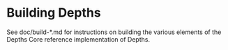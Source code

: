 Building Depths
=============

See doc/build-*.md for instructions on building the various
elements of the Depths Core reference implementation of Depths.
